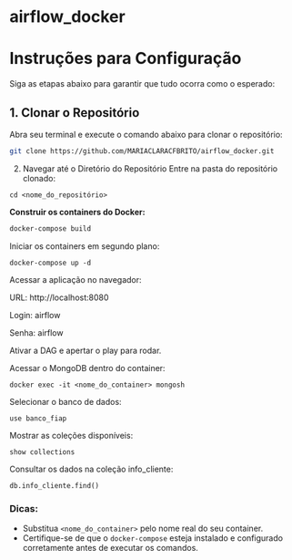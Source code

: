 # airflow_docker


# Instruções para Configuração

Siga as etapas abaixo para garantir que tudo ocorra como o esperado:

## 1. Clonar o Repositório

Abra seu terminal e execute o comando abaixo para clonar o repositório:

```bash
git clone https://github.com/MARIACLARACFBRITO/airflow_docker.git
```


2. Navegar até o Diretório do Repositório
Entre na pasta do repositório clonado:
```
cd <nome_do_repositório>
```

  **Construir os containers do Docker:**
   ```bash
   docker-compose build
   ```
Iniciar os containers em segundo plano:

```
docker-compose up -d
```
Acessar a aplicação no navegador:

URL: http://localhost:8080

Login: airflow

Senha: airflow

Ativar a DAG e apertar o play para rodar.

Acessar o MongoDB dentro do container:
```
docker exec -it <nome_do_container> mongosh
```

Selecionar o banco de dados:

```
use banco_fiap
```

Mostrar as coleções disponíveis:

```
show collections
```

Consultar os dados na coleção info_cliente:

```
db.info_cliente.find()
```


### Dicas:
- Substitua `<nome_do_container>` pelo nome real do seu container.
- Certifique-se de que o `docker-compose` esteja instalado e configurado corretamente antes de executar os comandos.


